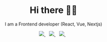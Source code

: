<h1 align='center'>Hi there 👋🏾</h1>
<p align='center'>I am a Frontend developer (React, Vue, Nextjs) </p>
<p align='center'>
<a href="https://t.me/safarov_sardorbek" target="_blank">
  <img src="https://img.shields.io/badge/TELEGRAM-%2325D366.svg?&style=for-the-badge&logo=telegram&logoColor=white" />
</a>&nbsp;&nbsp;
<a href="https://www.linkedin.com/in/sardor-safarov-151453236/" target="_blank">
  <img src="https://img.shields.io/badge/linkedin-%230077B5.svg?&style=for-the-badge&logo=linkedin&logoColor=white" />
</a>&nbsp;&nbsp;
<a href="mailto:sardorsafarov090@gmail.com" target="_blank">
  <img src="https://img.shields.io/badge/email me-%23D14836.svg?&style=for-the-badge&logo=gmail&logoColor=white" />
</a>&nbsp;&nbsp;
</p> 
